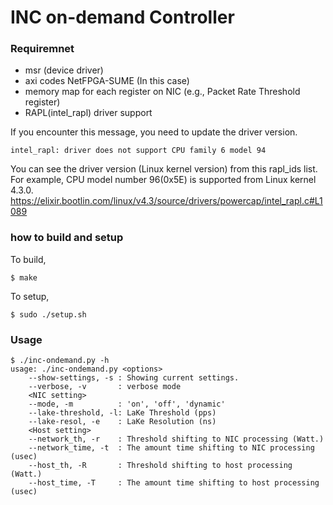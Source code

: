 # INC on-demand Controller

### Requiremnet
 - msr (device driver)
 - axi codes NetFPGA-SUME (In this case)
 - memory map for each register on NIC (e.g., Packet Rate Threshold register)
 - RAPL(intel_rapl) driver support

If you encounter this message, you need to update the driver version.
```
intel_rapl: driver does not support CPU family 6 model 94
```
You can see the driver version (Linux kernel version) from this rapl_ids list.
For example, CPU model number 96(0x5E) is supported from Linux kernel 4.3.0.
https://elixir.bootlin.com/linux/v4.3/source/drivers/powercap/intel_rapl.c#L1089


### how to build and setup
To build,
```
$ make
```
To setup, 
```
$ sudo ./setup.sh
```

### Usage
```
$ ./inc-ondemand.py -h
usage: ./inc-ondemand.py <options>
    --show-settings, -s : Showing current settings.
    --verbose, -v       : verbose mode
    <NIC setting>
    --mode, -m          : 'on', 'off', 'dynamic'
    --lake-threshold, -l: LaKe Threshold (pps)
    --lake-resol, -e    : LaKe Resolution (ns)
    <Host setting>
    --network_th, -r    : Threshold shifting to NIC processing (Watt.)
    --network_time, -t  : The amount time shifting to NIC processing (usec)
    --host_th, -R       : Threshold shifting to host processing (Watt.)
    --host_time, -T     : The amount time shifting to host processing (usec)
```
